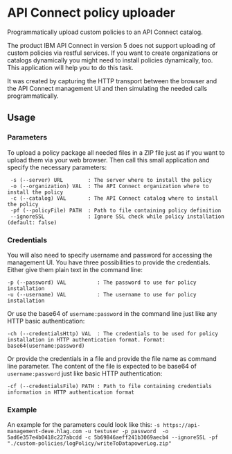 # API Connect policy uploader
Programmatically upload custom policies to an API Connect catalog.

The product IBM API Connect in version 5 does not support uploading of custom policies via restful services. If you want to create organizations or catalogs dynamically you might need to install policies dynamically, too.
This application will help you to do this task.

It was created by capturing the HTTP transport between the browser and the API Connect management UI and then simulating the needed calls programmatically.

## Usage
### Parameters

To upload a policy package all needed files in a ZIP file just as if you want to upload them via your web browser. Then call this small application and specify the necessary parameters:

     -s (--server) URL        : The server where to install the policy
     -o (--organization) VAL  : The API Connect organization where to install the policy
     -c (--catalog) VAL       : The API Connect catalog where to install the policy
     -pf (--policyFile) PATH  : Path to file containing policy definition
     --ignoreSSL              : Ignore SSL check while policy installation (default: false)

### Credentials
You will also need to specify username and password for accessing the management UI. You have three possibilities to provide the credentials. Either give them plain text in the command line:

    -p (--password) VAL          : The password to use for policy installation
    -u (--username) VAL          : The username to use for policy installation

Or use the base64 of ``username:password`` in the command line just like any HTTP basic authentication: 

    -ch (--credentialsHttp) VAL  : The credentials to be used for policy installation in HTTP authentication format. Format: base64(username:password)

Or provide the credentials in a file and provide the file name as command line parameter. The content of the file is expected to be base64 of ``username:password`` just like basic HTTP authentication:

    -cf (--credentialsFile) PATH : Path to file containing credentials information in HTTP authentication format

### Example
An example for the parameters could look like this: ``-s https://api-management-deve.hlag.com -u testuser -p password  -o 5ad6e357e4b0418c227abcdd -c 5b69846aeff241b3069aecb4 --ignoreSSL -pf "./custom-policies/logPolicy/writeToDatapowerLog.zip"``


